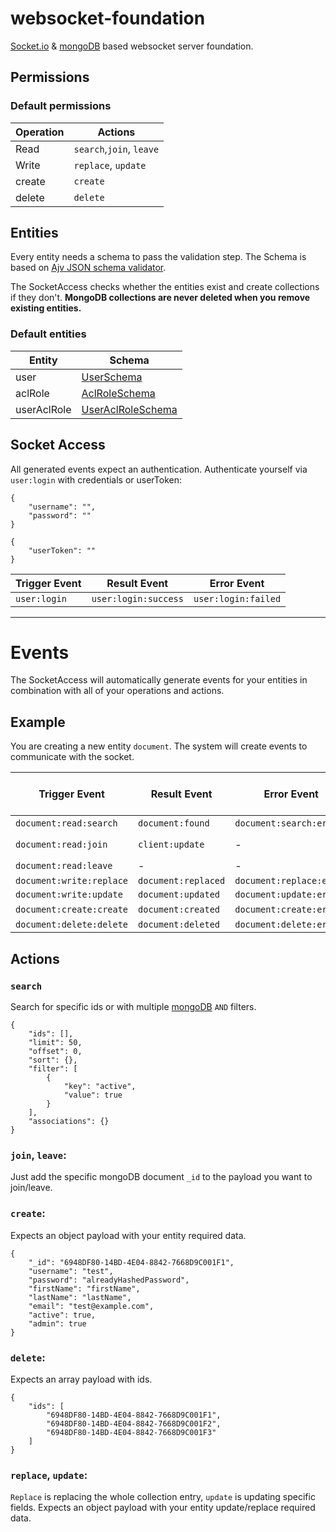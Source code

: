 # websocket-foundation

[Socket.io](https://socket.io) & [mongoDB](https://www.mongodb.com/) based websocket server foundation.

## Permissions

### Default permissions

| Operation | Actions                  |
|-----------|--------------------------|
| Read      | `search`,`join`, `leave` |
| Write     | `replace`, `update`      |
| create    | `create`                 |
| delete    | `delete`                 |

## Entities

Every entity needs a schema to pass the validation step. The Schema is based
on [Ajv JSON schema validator](https://github.com/ajv-validator/ajv).

The SocketAccess checks whether the entities exist and create collections if they don't.
**MongoDB collections are never deleted when you remove existing entities.**

### Default entities

| Entity      | Schema                                                                                                                   |
|-------------|--------------------------------------------------------------------------------------------------------------------------|
| user        | [UserSchema](https://github.com/PheysX/websocket-foundation/blob/main/src/Validation/Schema/UserSchema.js)               |
| aclRole     | [AclRoleSchema](https://github.com/PheysX/websocket-foundation/blob/main/src/Validation/Schema/AclRoleSchema.js)         |
| userAclRole | [UserAclRoleSchema](https://github.com/PheysX/websocket-foundation/blob/main/src/Validation/Schema/UserAclRoleSchema.js) |

## Socket Access

All generated events expect an authentication. Authenticate yourself via `user:login` with credentials or userToken:

```
{
    "username": "",
    "password": ""
}
```

```
{
    "userToken": ""
}
```

| Trigger Event | Result Event         | Error Event         |
|---------------|----------------------|---------------------|
| `user:login`  | `user:login:success` | `user:login:failed` |

---

# Events

The SocketAccess will automatically generate events for your entities in combination with all of your operations and
actions.

## Example

You are creating a new entity `document`. The system will create events to communicate with the socket.

| Trigger Event            | Result Event        | Error Event              | Additional entity room events    |
|--------------------------|---------------------|--------------------------|----------------------------------|
| `document:read:search`   | `document:found`    | `document:search:error`  | -                                |
| `document:read:join`     | `client:update`     | -                        | `client:joined`, `client:update` |
| `document:read:leave`    | -                   | -                        | `client:leaved`                  |
| `document:write:replace` | `document:replaced` | `document:replace:error` | `updated`                        |
| `document:write:update`  | `document:updated`  | `document:update:error`  | `updated`                        |
| `document:create:create` | `document:created`  | `document:create:error`  | -                                |
| `document:delete:delete` | `document:deleted`  | `document:delete:error`  | `deleted`                        |

## Actions

### `search`

Search for specific ids or with
multiple [mongoDB](https://www.mongodb.com/docs/manual/reference/method/db.collection.find/) `AND` filters.

```
{
    "ids": [],
    "limit": 50,
    "offset": 0,
    "sort": {},
    "filter": [
        {
            "key": "active",
            "value": true
        }
    ],
    "associations": {}
}
```

### `join`, `leave`:

Just add the specific mongoDB document `_id` to the payload you want to join/leave.

### `create`:

Expects an object payload with your entity required data.

```
{
    "_id": "6948DF80-14BD-4E04-8842-7668D9C001F1",
    "username": "test",
    "password": "alreadyHashedPassword",
    "firstName": "firstName",
    "lastName": "lastName",
    "email": "test@example.com",
    "active": true,
    "admin": true
}
```

### `delete`:

Expects an array payload with ids.

```
{
    "ids": [
        "6948DF80-14BD-4E04-8842-7668D9C001F1",
        "6948DF80-14BD-4E04-8842-7668D9C001F2",
        "6948DF80-14BD-4E04-8842-7668D9C001F3"
    ]
}
```

### `replace`, `update`:

`Replace` is replacing the whole collection entry, `update` is updating specific fields. Expects an object payload with
your entity update/replace required data.
